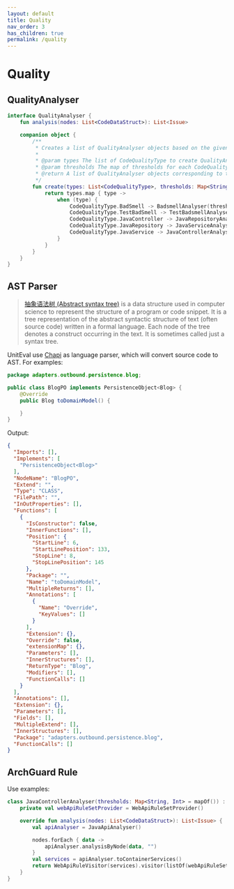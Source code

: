 ```yaml
---
layout: default
title: Quality
nav_order: 3
has_children: true
permalink: /quality
---
```


# Quality

## QualityAnalyser

```kotlin
interface QualityAnalyser {
    fun analysis(nodes: List<CodeDataStruct>): List<Issue>

    companion object {
        /**
         * Creates a list of QualityAnalyser objects based on the given list of CodeQualityType.
         *
         * @param types The list of CodeQualityType to create QualityAnalyser objects for.
         * @param thresholds The map of thresholds for each CodeQualityType. Defaults to an empty map if not provided.
         * @return A list of QualityAnalyser objects corresponding to the given CodeQualityType.
         */
        fun create(types: List<CodeQualityType>, thresholds: Map<String, Int> = mapOf()): List<QualityAnalyser> {
            return types.map { type ->
                when (type) {
                    CodeQualityType.BadSmell -> BadsmellAnalyser(thresholds)
                    CodeQualityType.TestBadSmell -> TestBadsmellAnalyser(thresholds)
                    CodeQualityType.JavaController -> JavaRepositoryAnalyser(thresholds)
                    CodeQualityType.JavaRepository -> JavaServiceAnalyser(thresholds)
                    CodeQualityType.JavaService -> JavaControllerAnalyser(thresholds)
                }
            }
        }
    }
}
```

## AST Parser

> [抽象语法树 (Abstract syntax tree)](https://en.wikipedia.org/wiki/Abstract_syntax_tree) is a data structure used in
> computer science to represent the structure of a program or code snippet. It is a tree representation of the abstract
> syntactic structure of text (often source code) written in a formal language. Each node of the tree denotes a construct
> occurring in the text. It is sometimes called just a syntax tree.

UnitEval use [Chapi](https://github.com/phodal/chapi) as language parser, which will convert source code to AST. For
examples:

```java
package adapters.outbound.persistence.blog;

public class BlogPO implements PersistenceObject<Blog> {
    @Override
    public Blog toDomainModel() {

    }
}
```

Output:

```json
{
  "Imports": [],
  "Implements": [
    "PersistenceObject<Blog>"
  ],
  "NodeName": "BlogPO",
  "Extend": "",
  "Type": "CLASS",
  "FilePath": "",
  "InOutProperties": [],
  "Functions": [
    {
      "IsConstructor": false,
      "InnerFunctions": [],
      "Position": {
        "StartLine": 6,
        "StartLinePosition": 133,
        "StopLine": 8,
        "StopLinePosition": 145
      },
      "Package": "",
      "Name": "toDomainModel",
      "MultipleReturns": [],
      "Annotations": [
        {
          "Name": "Override",
          "KeyValues": []
        }
      ],
      "Extension": {},
      "Override": false,
      "extensionMap": {},
      "Parameters": [],
      "InnerStructures": [],
      "ReturnType": "Blog",
      "Modifiers": [],
      "FunctionCalls": []
    }
  ],
  "Annotations": [],
  "Extension": {},
  "Parameters": [],
  "Fields": [],
  "MultipleExtend": [],
  "InnerStructures": [],
  "Package": "adapters.outbound.persistence.blog",
  "FunctionCalls": []
}
```

## ArchGuard Rule

Use examples:

```kotlin
class JavaControllerAnalyser(thresholds: Map<String, Int> = mapOf()) : QualityAnalyser {
    private val webApiRuleSetProvider = WebApiRuleSetProvider()

    override fun analysis(nodes: List<CodeDataStruct>): List<Issue> {
        val apiAnalyser = JavaApiAnalyser()

        nodes.forEach { data ->
            apiAnalyser.analysisByNode(data, "")
        }
        val services = apiAnalyser.toContainerServices()
        return WebApiRuleVisitor(services).visitor(listOf(webApiRuleSetProvider.get()))
    }
}
```

